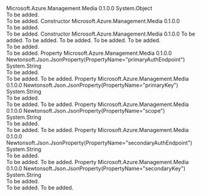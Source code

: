 <Type Name="ServiceKeys" FullName="Microsoft.Azure.Management.Media.Models.ServiceKeys">
  <TypeSignature Language="C#" Value="public class ServiceKeys" />
  <TypeSignature Language="ILAsm" Value=".class public auto ansi beforefieldinit ServiceKeys extends System.Object" />
  <TypeSignature Language="DocId" Value="T:Microsoft.Azure.Management.Media.Models.ServiceKeys" />
  <TypeSignature Language="VB.NET" Value="Public Class ServiceKeys" />
  <TypeSignature Language="F#" Value="type ServiceKeys = class" />
  <AssemblyInfo>
    <AssemblyName>Microsoft.Azure.Management.Media</AssemblyName>
    <AssemblyVersion>0.1.0.0</AssemblyVersion>
  </AssemblyInfo>
  <Base>
    <BaseTypeName>System.Object</BaseTypeName>
  </Base>
  <Interfaces />
  <Docs>
    <summary>To be added.</summary>
    <remarks>To be added.</remarks>
  </Docs>
  <Members>
    <Member MemberName=".ctor">
      <MemberSignature Language="C#" Value="public ServiceKeys ();" />
      <MemberSignature Language="ILAsm" Value=".method public hidebysig specialname rtspecialname instance void .ctor() cil managed" />
      <MemberSignature Language="DocId" Value="M:Microsoft.Azure.Management.Media.Models.ServiceKeys.#ctor" />
      <MemberSignature Language="VB.NET" Value="Public Sub New ()" />
      <MemberType>Constructor</MemberType>
      <AssemblyInfo>
        <AssemblyName>Microsoft.Azure.Management.Media</AssemblyName>
        <AssemblyVersion>0.1.0.0</AssemblyVersion>
      </AssemblyInfo>
      <Parameters />
      <Docs>
        <summary>To be added.</summary>
        <remarks>To be added.</remarks>
      </Docs>
    </Member>
    <Member MemberName=".ctor">
      <MemberSignature Language="C#" Value="public ServiceKeys (string primaryAuthEndpoint = null, string secondaryAuthEndpoint = null, string primaryKey = null, string secondaryKey = null, string scope = null);" />
      <MemberSignature Language="ILAsm" Value=".method public hidebysig specialname rtspecialname instance void .ctor(string primaryAuthEndpoint, string secondaryAuthEndpoint, string primaryKey, string secondaryKey, string scope) cil managed" />
      <MemberSignature Language="DocId" Value="M:Microsoft.Azure.Management.Media.Models.ServiceKeys.#ctor(System.String,System.String,System.String,System.String,System.String)" />
      <MemberSignature Language="VB.NET" Value="Public Sub New (Optional primaryAuthEndpoint As String = null, Optional secondaryAuthEndpoint As String = null, Optional primaryKey As String = null, Optional secondaryKey As String = null, Optional scope As String = null)" />
      <MemberSignature Language="F#" Value="new Microsoft.Azure.Management.Media.Models.ServiceKeys : string * string * string * string * string -&gt; Microsoft.Azure.Management.Media.Models.ServiceKeys" Usage="new Microsoft.Azure.Management.Media.Models.ServiceKeys (primaryAuthEndpoint, secondaryAuthEndpoint, primaryKey, secondaryKey, scope)" />
      <MemberType>Constructor</MemberType>
      <AssemblyInfo>
        <AssemblyName>Microsoft.Azure.Management.Media</AssemblyName>
        <AssemblyVersion>0.1.0.0</AssemblyVersion>
      </AssemblyInfo>
      <Parameters>
        <Parameter Name="primaryAuthEndpoint" Type="System.String" />
        <Parameter Name="secondaryAuthEndpoint" Type="System.String" />
        <Parameter Name="primaryKey" Type="System.String" />
        <Parameter Name="secondaryKey" Type="System.String" />
        <Parameter Name="scope" Type="System.String" />
      </Parameters>
      <Docs>
        <param name="primaryAuthEndpoint">To be added.</param>
        <param name="secondaryAuthEndpoint">To be added.</param>
        <param name="primaryKey">To be added.</param>
        <param name="secondaryKey">To be added.</param>
        <param name="scope">To be added.</param>
        <summary>To be added.</summary>
        <remarks>To be added.</remarks>
      </Docs>
    </Member>
    <Member MemberName="PrimaryAuthEndpoint">
      <MemberSignature Language="C#" Value="public string PrimaryAuthEndpoint { get; set; }" />
      <MemberSignature Language="ILAsm" Value=".property instance string PrimaryAuthEndpoint" />
      <MemberSignature Language="DocId" Value="P:Microsoft.Azure.Management.Media.Models.ServiceKeys.PrimaryAuthEndpoint" />
      <MemberSignature Language="VB.NET" Value="Public Property PrimaryAuthEndpoint As String" />
      <MemberSignature Language="F#" Value="member this.PrimaryAuthEndpoint : string with get, set" Usage="Microsoft.Azure.Management.Media.Models.ServiceKeys.PrimaryAuthEndpoint" />
      <MemberType>Property</MemberType>
      <AssemblyInfo>
        <AssemblyName>Microsoft.Azure.Management.Media</AssemblyName>
        <AssemblyVersion>0.1.0.0</AssemblyVersion>
      </AssemblyInfo>
      <Attributes>
        <Attribute>
          <AttributeName>Newtonsoft.Json.JsonProperty(PropertyName="primaryAuthEndpoint")</AttributeName>
        </Attribute>
      </Attributes>
      <ReturnValue>
        <ReturnType>System.String</ReturnType>
      </ReturnValue>
      <Docs>
        <summary>To be added.</summary>
        <value>To be added.</value>
        <remarks>To be added.</remarks>
      </Docs>
    </Member>
    <Member MemberName="PrimaryKey">
      <MemberSignature Language="C#" Value="public string PrimaryKey { get; set; }" />
      <MemberSignature Language="ILAsm" Value=".property instance string PrimaryKey" />
      <MemberSignature Language="DocId" Value="P:Microsoft.Azure.Management.Media.Models.ServiceKeys.PrimaryKey" />
      <MemberSignature Language="VB.NET" Value="Public Property PrimaryKey As String" />
      <MemberSignature Language="F#" Value="member this.PrimaryKey : string with get, set" Usage="Microsoft.Azure.Management.Media.Models.ServiceKeys.PrimaryKey" />
      <MemberType>Property</MemberType>
      <AssemblyInfo>
        <AssemblyName>Microsoft.Azure.Management.Media</AssemblyName>
        <AssemblyVersion>0.1.0.0</AssemblyVersion>
      </AssemblyInfo>
      <Attributes>
        <Attribute>
          <AttributeName>Newtonsoft.Json.JsonProperty(PropertyName="primaryKey")</AttributeName>
        </Attribute>
      </Attributes>
      <ReturnValue>
        <ReturnType>System.String</ReturnType>
      </ReturnValue>
      <Docs>
        <summary>To be added.</summary>
        <value>To be added.</value>
        <remarks>To be added.</remarks>
      </Docs>
    </Member>
    <Member MemberName="Scope">
      <MemberSignature Language="C#" Value="public string Scope { get; set; }" />
      <MemberSignature Language="ILAsm" Value=".property instance string Scope" />
      <MemberSignature Language="DocId" Value="P:Microsoft.Azure.Management.Media.Models.ServiceKeys.Scope" />
      <MemberSignature Language="VB.NET" Value="Public Property Scope As String" />
      <MemberSignature Language="F#" Value="member this.Scope : string with get, set" Usage="Microsoft.Azure.Management.Media.Models.ServiceKeys.Scope" />
      <MemberType>Property</MemberType>
      <AssemblyInfo>
        <AssemblyName>Microsoft.Azure.Management.Media</AssemblyName>
        <AssemblyVersion>0.1.0.0</AssemblyVersion>
      </AssemblyInfo>
      <Attributes>
        <Attribute>
          <AttributeName>Newtonsoft.Json.JsonProperty(PropertyName="scope")</AttributeName>
        </Attribute>
      </Attributes>
      <ReturnValue>
        <ReturnType>System.String</ReturnType>
      </ReturnValue>
      <Docs>
        <summary>To be added.</summary>
        <value>To be added.</value>
        <remarks>To be added.</remarks>
      </Docs>
    </Member>
    <Member MemberName="SecondaryAuthEndpoint">
      <MemberSignature Language="C#" Value="public string SecondaryAuthEndpoint { get; set; }" />
      <MemberSignature Language="ILAsm" Value=".property instance string SecondaryAuthEndpoint" />
      <MemberSignature Language="DocId" Value="P:Microsoft.Azure.Management.Media.Models.ServiceKeys.SecondaryAuthEndpoint" />
      <MemberSignature Language="VB.NET" Value="Public Property SecondaryAuthEndpoint As String" />
      <MemberSignature Language="F#" Value="member this.SecondaryAuthEndpoint : string with get, set" Usage="Microsoft.Azure.Management.Media.Models.ServiceKeys.SecondaryAuthEndpoint" />
      <MemberType>Property</MemberType>
      <AssemblyInfo>
        <AssemblyName>Microsoft.Azure.Management.Media</AssemblyName>
        <AssemblyVersion>0.1.0.0</AssemblyVersion>
      </AssemblyInfo>
      <Attributes>
        <Attribute>
          <AttributeName>Newtonsoft.Json.JsonProperty(PropertyName="secondaryAuthEndpoint")</AttributeName>
        </Attribute>
      </Attributes>
      <ReturnValue>
        <ReturnType>System.String</ReturnType>
      </ReturnValue>
      <Docs>
        <summary>To be added.</summary>
        <value>To be added.</value>
        <remarks>To be added.</remarks>
      </Docs>
    </Member>
    <Member MemberName="SecondaryKey">
      <MemberSignature Language="C#" Value="public string SecondaryKey { get; set; }" />
      <MemberSignature Language="ILAsm" Value=".property instance string SecondaryKey" />
      <MemberSignature Language="DocId" Value="P:Microsoft.Azure.Management.Media.Models.ServiceKeys.SecondaryKey" />
      <MemberSignature Language="VB.NET" Value="Public Property SecondaryKey As String" />
      <MemberSignature Language="F#" Value="member this.SecondaryKey : string with get, set" Usage="Microsoft.Azure.Management.Media.Models.ServiceKeys.SecondaryKey" />
      <MemberType>Property</MemberType>
      <AssemblyInfo>
        <AssemblyName>Microsoft.Azure.Management.Media</AssemblyName>
        <AssemblyVersion>0.1.0.0</AssemblyVersion>
      </AssemblyInfo>
      <Attributes>
        <Attribute>
          <AttributeName>Newtonsoft.Json.JsonProperty(PropertyName="secondaryKey")</AttributeName>
        </Attribute>
      </Attributes>
      <ReturnValue>
        <ReturnType>System.String</ReturnType>
      </ReturnValue>
      <Docs>
        <summary>To be added.</summary>
        <value>To be added.</value>
        <remarks>To be added.</remarks>
      </Docs>
    </Member>
  </Members>
</Type>